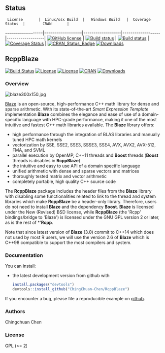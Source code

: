 ## Status

     License       |  Linux/osx Build  |   Windows Build   |  Coverage Status  |        CRAN       |
-------------------|-------------------|-------------------|-------------------|-------------------|
[![GitHub license](https://img.shields.io/badge/lincense-MIT-blue.svg)](http://badges.mit-license.org) | [![Build status](https://travis-ci.org/ChingChuan-Chen/RcppBlaze.svg?branch=master)](https://travis-ci.org/ChingChuan-Chen/RcppBlaze/branches) | [![Build status](https://ci.appveyor.com/api/projects/status/2yms6ao3mf69fdht/branch/master?svg=true)](https://ci.appveyor.com/project/ChingChuan-Chen/RcppBlaze/branch/master) | [![Coverage Status](https://codecov.io/github/ChingChuan-Chen/RcppBlaze/coverage.svg?branch=master)](https://codecov.io/github/ChingChuan-Chen/RcppBlaze?branch=master) | [![CRAN_Status_Badge](http://www.r-pkg.org/badges/version/RcppBlaze)](http://cran.r-project.org/package=RcppBlaze)   [![Downloads](http://cranlogs.r-pkg.org/badges/grand-total/RcppBlaze)](http://cran.rstudio.com/package=RcppBlaze)

## RcppBlaze

[![Build Status](https://travis-ci.org/ChingChuan-Chen/RcppBlaze.svg)](https://travis-ci.org/ChingChuan-Chen/RcppBlaze) [![License](http://img.shields.io/badge/license-GPL%20%28%3E=%202%29-brightgreen.svg?style=flat)](http://www.gnu.org/licenses/gpl-2.0.html) [![License](https://img.shields.io/badge/License-BSD%203--Clause-blue.svg)](https://opensource.org/licenses/BSD-3-Clause) [![CRAN](http://www.r-pkg.org/badges/version/RcppBlaze)](http://cran.r-project.org/package=RcppBlaze) [![Downloads](http://cranlogs.r-pkg.org/badges/RcppBlaze?color=brightgreen)](http://www.r-pkg.org/pkg/RcppBlaze)

### Overview

![blaze300x150.jpg](https://bitbucket.org/blaze-lib/blaze/wiki/images/blaze300x150.jpg)

[Blaze](https://bitbucket.org/blaze-lib/blaze) is an open-source, high-performance C++ math library 
for dense and sparse arithmetic. With its state-of-the-art *Smart Expression Template* implementation 
**Blaze** combines the elegance and   ease of use of a domain-specific language with HPC-grade performance, 
making it one of the most  intuitive and fastest C++ math libraries available. The **Blaze** library offers:

   * high performance through the integration of BLAS libraries and manually tuned HPC math kernels
   * vectorization by SSE, SSE2, SSE3, SSSE3, SSE4, AVX, AVX2, AVX-512, FMA, and SVML
   * parallel execution by OpenMP, C++11 threads and **Boost** threads (**Boost** threads is disables in **RcppBlaze**)
   * the intuitive and easy to use API of a domain specific language
   * unified arithmetic with dense and sparse vectors and matrices
   * thoroughly tested matrix and vector arithmetic
   * completely portable, high quality C++ source code
   
The **RcppBlaze** package includes the header files from the **Blaze** library with disabling some
functionalities related to link to the thread and system libraries which make **RcppBlaze** be a 
header-only library. Therefore, users do not need to  install **Blaze** and the dependency **Boost**. 
**Blaze** is licensed under the New (Revised) BSD license, while **RcppBlaze**
(the 'Rcpp' bindings/bridge to 'Blaze') is licensed under the GNU GPL version 2 or later, 
as is the rest of *'**Rcpp**. 

Note that since latest version of **Blaze** (3.0) commit to C++14 which does not used by most R users, 
we will use the version 2.6 of **Blaze** which is C++98 compatible to support the most compilers and system.

### Documentation

You can install:

* the latest development version from github with

    ```R
    install.packages("devtools")
    devtools::install_github("ChingChuan-Chen/RcppBlaze")
    ```

If you encounter a bug, please file a reproducible example on [github](https://github.com/ChingChuan-Chen/RcppBlaze/issues).

### Authors

Chingchuan Chen

### License

GPL (>= 2)
